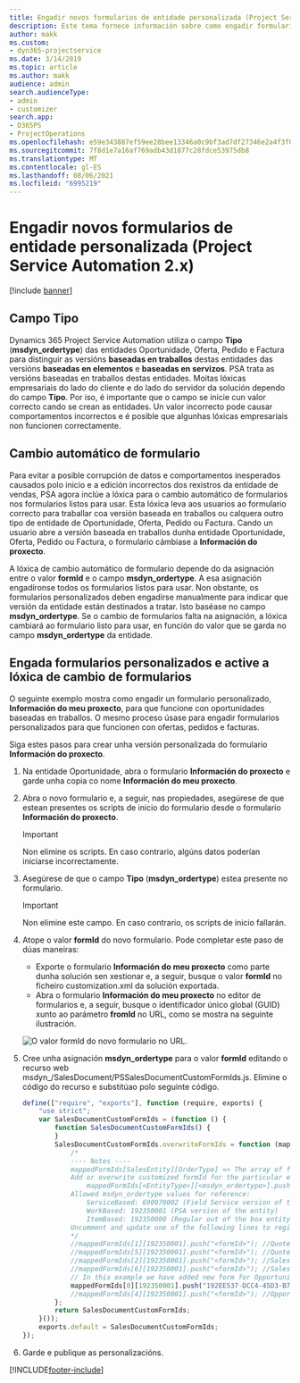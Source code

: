 ```yaml
---
title: Engadir novos formularios de entidade personalizada (Project Service Automation 2.x)
description: Este tema fornece información sobre como engadir formularios de entidade personalizada para oportunidades, ofertas, pedidos ou facturas en Dynamics 365 Project Service Automation 2.x.
author: makk
ms.custom:
- dyn365-projectservice
ms.date: 3/14/2019
ms.topic: article
ms.author: makk
audience: admin
search.audienceType:
- admin
- customizer
search.app:
- D365PS
- ProjectOperations
ms.openlocfilehash: e59e343887ef59ee28bee13346a0c9bf3ad7df27346e2a4f3f02a1e5c08c060f
ms.sourcegitcommit: 7f8d1e7a16af769adb43d1877c28fdce53975db8
ms.translationtype: MT
ms.contentlocale: gl-ES
ms.lasthandoff: 08/06/2021
ms.locfileid: "6995219"
---
```

# <a name="add-new-custom-entity-forms-project-service-automation-2x"></a>Engadir novos formularios de entidade personalizada (Project Service Automation 2.x)

[!include [banner](../../includes/psa-now-project-operations.md)]

## <a name="type-field"></a>Campo Tipo 

Dynamics 365 Project Service Automation utiliza o campo **Tipo** (**msdyn\_ordertype**) das entidades Oportunidade, Oferta, Pedido e Factura para distinguir as versións **baseadas en traballos** destas entidades das versións **baseadas en elementos** e **baseadas en servizos**. PSA trata as versións baseadas en traballos destas entidades. Moitas lóxicas empresariais do lado do cliente e do lado do servidor da solución dependo do campo **Tipo**. Por iso, é importante que o campo se inicie cun valor correcto cando se crean as entidades. Un valor incorrecto pode causar comportamentos incorrectos e é posible que algunhas lóxicas empresariais non funcionen correctamente.

## <a name="automatic-form-switching"></a>Cambio automático de formulario

Para evitar a posible corrupción de datos e comportamentos inesperados causados polo inicio e a edición incorrectos dos rexistros da entidade de vendas, PSA agora inclúe a lóxica para o cambio automático de formularios nos formularios listos para usar. Esta lóxica leva aos usuarios ao formulario correcto para traballar coa versión baseada en traballos ou calquera outro tipo de entidade de Oportunidade, Oferta, Pedido ou Factura. Cando un usuario abre a versión baseada en traballos dunha entidade Oportunidade, Oferta, Pedido ou Factura, o formulario cámbiase a **Información do proxecto**.

A lóxica de cambio automático de formulario depende do da asignación entre o valor **formId** e o campo **msdyn\_ordertype**. A esa asignación engadíronse todos os formularios listos para usar. Non obstante, os formularios personalizados deben engadirse manualmente para indicar que versión da entidade están destinados a tratar. Isto baséase no campo **msdyn\_ordertype**. Se o cambio de formularios falta na asignación, a lóxica cambiará ao formulario listo para usar, en función do valor que se garda no campo **msdyn\_ordertype** da entidade.

## <a name="add-custom-forms-and-turn-on-the-form-switching-logic"></a>Engada formularios personalizados e active a lóxica de cambio de formularios

O seguinte exemplo mostra como engadir un formulario personalizado, **Información do meu proxecto**, para que funcione con oportunidades baseadas en traballos. O mesmo proceso úsase para engadir formularios personalizados para que funcionen con ofertas, pedidos e facturas.

Siga estes pasos para crear unha versión personalizada do formulario **Información do proxecto**.

1. Na entidade Oportunidade, abra o formulario **Información do proxecto** e garde unha copia co nome **Información do meu proxecto**.
2. Abra o novo formulario e, a seguir, nas propiedades, asegúrese de que estean presentes os scripts de inicio do formulario desde o formulario **Información do proxecto**. 

    > [!IMPORTANT]
    > Non elimine os scripts. En caso contrario, algúns datos poderían iniciarse incorrectamente.

3. Asegúrese de que o campo **Tipo** (**msdyn\_ordertype**) estea presente no formulario. 

    > [!IMPORTANT]
    > Non elimine este campo. En caso contrario, os scripts de inicio fallarán.

4. Atope o valor **formId** do novo formulario. Pode completar este paso de dúas maneiras:

    - Exporte o formulario **Información do meu proxecto** como parte dunha solución sen xestionar e, a seguir, busque o valor **formId** no ficheiro customization.xml da solución exportada.
    - Abra o formulario **Información do meu proxecto** no editor de formularios e, a seguir, busque o identificador único global (GUID) xunto ao parámetro **fromId** no URL, como se mostra na seguinte ilustración.

    ![O valor formId do novo formulario no URL.](media/how-to-add-custom-forms-in-v2.0.png)

5. Cree unha asignación **msdyn\_ordertype** para o valor **formId** editando o recurso web msdyn\_/SalesDocument/PSSalesDocumentCustomFormIds.js. Elimine o código do recurso e substitúao polo seguinte código.

    ```javascript
    define(["require", "exports"], function (require, exports) {
        "use strict";
        var SalesDocumentCustomFormIds = (function () {
            function SalesDocumentCustomFormIds() {
            }
            SalesDocumentCustomFormIds.overwriteFormIds = function (mappedFormIds) {
                /*
                ---- Notes ----
                mappedFormIds[SalesEntity][OrderType] => The array of forms IDs that support particular entity and order type
                Add or overwrite customized formId for the particular entity and order type by calling:
                    mappedFormIds[<EntityType>][<msdyn_ordertype>].push("<formId>");
                Allowed msdyn_ordertype values for reference:
                    ServiceBased: 690970002 (Field Service version of the entity)
                    WorkBased: 192350001 (PSA version of the entity)
                    ItemBased: 192350000 (Regular out of the box entity)
                Uncomment and update one of the following lines to register custom PSA form for required entity:
                */      
                //mappedFormIds[1][192350001].push("<formId>"); //Quote
                //mappedFormIds[5][192350001].push("<formId>"); //Quote Line
                //mappedFormIds[2][192350001].push("<formId>"); //Sales Order
                //mappedFormIds[6][192350001].push("<formId>"); //Sales Order Line
                // In this example we have added new form for Opportunity
                mappedFormIds[0][192350001].push("192EE537-DCC4-45D3-B7AF-EA694B9113D2"); //Opportunity
                //mappedFormIds[4][192350001].push("<formId>"); //Opportunity Line
            };
            return SalesDocumentCustomFormIds;
        }());
        exports.default = SalesDocumentCustomFormIds;
    });
    ```

6. Garde e publique as personalizacións.


[!INCLUDE[footer-include](../../includes/footer-banner.md)]